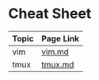 # Cheat Sheet

Topic | Page Link
------|----------
vim   |[vim.md](CheetSheet/vim.md)
tmux  |[tmux.md](CheetSheet/tmux.md)

